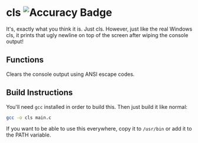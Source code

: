 # cls ![Accuracy Badge](https://img.shields.io/badge/Accuracy-5/5_(Basically_a_Clone)-blue)
It's, exactly what you think it is. Just cls. However, just like the real Windows cls, it prints that ugly newline on top of the screen after wiping the console output!

## Functions
Clears the console output using ANSI escape codes.

## Build Instructions
You'll need `gcc` installed in order to build this. Then just build it like normal:
```bash
gcc -o cls main.c
```

If you want to be able to use this everywhere, copy it to `/usr/bin` or add it to the PATH variable.